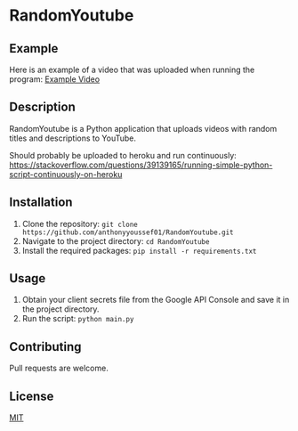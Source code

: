 # RandomYoutube

## Example
Here is an example of a video that was uploaded when running the program: [Example Video](https://youtu.be/_HFGI9vTsL8)

## Description
RandomYoutube is a Python application that uploads videos with random titles and descriptions to YouTube.

Should probably be uploaded to heroku and run continuously:
https://stackoverflow.com/questions/39139165/running-simple-python-script-continuously-on-heroku

## Installation
1. Clone the repository: `git clone https://github.com/anthonyyoussef01/RandomYoutube.git`
2. Navigate to the project directory: `cd RandomYoutube`
3. Install the required packages: `pip install -r requirements.txt`

## Usage
1. Obtain your client secrets file from the Google API Console and save it in the project directory.
2. Run the script: `python main.py`

## Contributing
Pull requests are welcome.

## License
[MIT](https://choosealicense.com/licenses/mit/)
